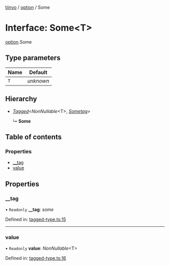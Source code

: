 [tiinvo](../README.md) / [option](../modules/option.md) / Some

# Interface: Some<T\>

[option](../modules/option.md).Some

## Type parameters

Name | Default |
------ | ------ |
`T` | *unknown* |

## Hierarchy

* [*Tagged*](../README.md#tagged)<*NonNullable*<T\>, [*Sometag*](../modules/option.md#sometag)\>

  ↳ **Some**

## Table of contents

### Properties

- [\_\_tag](option.some.md#__tag)
- [value](option.some.md#value)

## Properties

### \_\_tag

• `Readonly` **\_\_tag**: *some*

Defined in: [tagged-type.ts:15](https://github.com/OctoD/tiinvo/blob/67a8c34/src/tagged-type.ts#L15)

___

### value

• `Readonly` **value**: *NonNullable*<T\>

Defined in: [tagged-type.ts:16](https://github.com/OctoD/tiinvo/blob/67a8c34/src/tagged-type.ts#L16)
